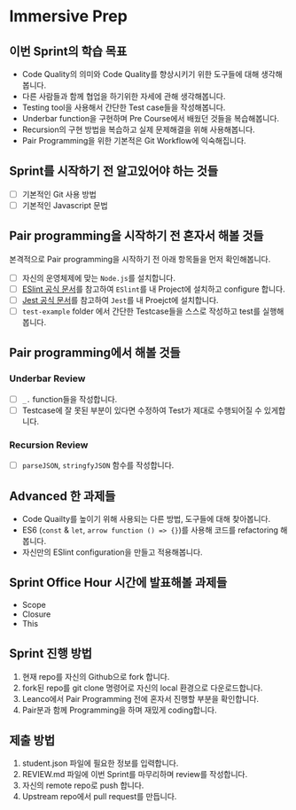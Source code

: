 # Immersive Prep

## 이번 Sprint의 학습 목표

- Code Quality의 의미와 Code Quality를 향상시키기 위한 도구들에 대해 생각해봅니다.
- 다른 사람들과 함께 협업을 하기위한 자세에 관해 생각해봅니다.
- Testing tool을 사용해서 간단한 Test case들을 작성해봅니다.
- Underbar function을 구현하며 Pre Course에서 배웠던 것들을 복습해봅니다.
- Recursion의 구현 방법을 복습하고 실제 문제해결을 위해 사용해봅니다.
- Pair Programming을 위한 기본적은 Git Workflow에 익숙해집니다.

## Sprint를 시작하기 전 알고있어야 하는 것들

- [ ] 기본적인 Git 사용 방법
- [ ] 기본적인 Javascript 문법

## Pair programming을 시작하기 전 혼자서 해볼 것들

본격적으로 Pair programming을 시작하기 전 아래 항목들을 먼저 확인해봅니다.

- [ ] 자신의 운영체제에 맞는 `Node.js`를 설치합니다.
- [ ] [ESlint 공식 문서](https://eslint.org)를 참고하여 `ESlint`를 내 Project에 설치하고 configure 합니다.
- [ ] [Jest 공식 문서](https://jestjs.io/)를 참고하여 `Jest`를 내 Proejct에 설치합니다.
- [ ] `test-example` folder 에서 간단한 Testcase들을 스스로 작성하고 test를 실행해봅니다.

## Pair programming에서 해볼 것들

### Underbar Review

- [ ] `_.` function들을 작성합니다.
- [ ] Testcase에 잘 못된 부분이 있다면 수정하여 Test가 제대로 수행되어질 수 있게합니다.

### Recursion Review

- [ ] `parseJSON`, `stringfyJSON` 함수를 작성합니다.

## Advanced 한 과제들

- Code Quailty를 높이기 위해 사용되는 다른 방법, 도구들에 대해 찾아봅니다.
- ES6 (`const` & `let`, `arrow function () => {}`)를 사용해 코드를 refactoring 해봅니다.
- 자신만의 ESlint configuration을 만들고 적용해봅니다.

## Sprint Office Hour 시간에 발표해볼 과제들

- Scope
- Closure
- This

## Sprint 진행 방법

1. 현재 repo를 자신의 Github으로 fork 합니다.
2. fork된 repo를 git clone 명령어로 자신의 local 환경으로 다운로드합니다.
3. Leanco에서 Pair Programming 전에 혼자서 진행할 부분을 확인합니다.
4. Pair분과 함께 Programming을 하며 재밌게 coding합니다.

## 제출 방법

1. student.json 파일에 필요한 정보를 입력합니다.
2. REVIEW.md 파일에 이번 Sprint를 마무리하며 review를 작성합니다.
3. 자신의 remote repo로 push 합니다.
4. Upstream repo에서 pull request를 만듭니다.